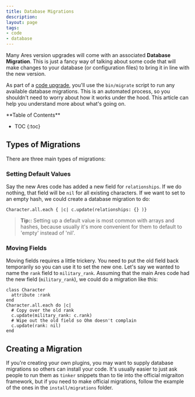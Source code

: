 ```yaml
---
title: Database Migrations
description:
layout: page
tags: 
- code
- database
---
```


Many Ares version upgrades will come with an associated **Database Migration**.   This is just a fancy way of talking about some code that will make changes to your database (or configuration files) to bring it in line with the new version.   

As part of a [code upgrade](/tutorials/manage/upgrades.html), you'll use the `bin/migrate` script to run any available database migrations.  This is an automated process, so you shouldn't need to worry about how it works under the hood.  This article can help you understand more about what's going on.
  
<div id="inline_toc" markdown="1">
**Table of Contents**

* TOC
{:toc}
</div>

## Types of Migrations

There are three main types of migrations:

### Setting Default Values

Say the new Ares code has added a new field for `relationships`.  If we do nothing, that field will be `nil` for all existing characters.  If we want to set to an empty hash, we could create a database migration to do:

    Character.all.each { |c| c.update(relationships: {} )}

> **Tip::** Setting up a default value is most common with arrays and hashes, because usually it's more convenient for them to default to 'empty' instead of 'nil'.



### Moving Fields

Moving fields requires a little trickery.  You need to put the old field back temporarily so you can use it to set the new one.   Let's say we wanted to name the `rank` field to `military_rank`.   Assuming that the main Ares code had the new field (`military_rank`), we could do a migration like this:

    class Character
      attribute :rank
    end
    Character.all.each do |c|
      # Copy over the old rank
      c.update(military_rank: c.rank)
      # Wipe out the old field so Ohm doesn't complain
      c.update(rank: nil)
    end

## Creating a Migration

If you're creating your own plugins, you may want to supply database migrations so others can install your code.  It's usually easier to just ask people to run them as `tinker` snippets than to tie into the official migraiton framework, but if you need to make official migrations, follow the example of the ones in the `install/migrations` folder.